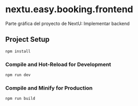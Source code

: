 # nextu.easy.booking.frontend
Parte gráfica del proyecto de NextU: Implementar backend

## Project Setup

```sh
npm install
```

### Compile and Hot-Reload for Development

```sh
npm run dev
```

### Compile and Minify for Production

```sh
npm run build
```